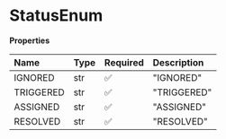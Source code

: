 # StatusEnum

**Properties**

| Name      | Type | Required | Description |
| :-------- | :--- | :------- | :---------- |
| IGNORED   | str  | ✅       | "IGNORED"   |
| TRIGGERED | str  | ✅       | "TRIGGERED" |
| ASSIGNED  | str  | ✅       | "ASSIGNED"  |
| RESOLVED  | str  | ✅       | "RESOLVED"  |

<!-- This file was generated by liblab | https://liblab.com/ -->

